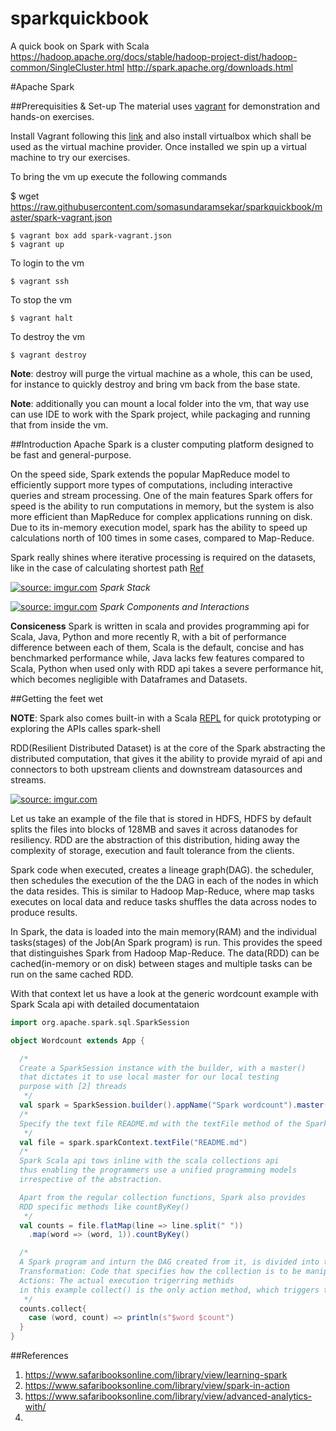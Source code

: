 # sparkquickbook
A quick book on Spark with Scala
https://hadoop.apache.org/docs/stable/hadoop-project-dist/hadoop-common/SingleCluster.html
http://spark.apache.org/downloads.html

#Apache Spark

##Prerequisities & Set-up
The material uses [vagrant](https://www.vagrantup.com/) for demonstration and hands-on exercises.

Install Vagrant following this [link](https://www.vagrantup.com/docs/installation/) and also install virtualbox which shall be used as the virtual machine provider. Once installed we spin up a virtual machine to try our exercises.

To bring the vm up execute the following commands

$ wget https://raw.githubusercontent.com/somasundaramsekar/sparkquickbook/master/spark-vagrant.json


    $ vagrant box add spark-vagrant.json
    $ vagrant up

To login to the vm

    $ vagrant ssh

To stop the vm

    $ vagrant halt

To destroy the vm

    $ vagrant destroy

**Note**: destroy will purge the virtual machine as a whole, this can be used, for instance to quickly destroy and bring vm back from the base state.

**Note**: additionally you can mount a local folder into the vm, that way use can use IDE to work with the Spark project, while packaging and running that from inside the vm.

##Introduction
Apache Spark is a cluster computing platform designed to be fast and general-purpose.

On the speed side, Spark extends the popular MapReduce model to efficiently support more types of computations, including interactive queries and stream processing.  One of the main features Spark offers for speed is the ability to run computations in memory, but the system is also more efficient than MapReduce for complex applications running on disk. Due to its in-memory execution model, spark has the ability to speed up calculations north of 100 times in some cases, compared to Map-Reduce.

Spark really shines where iterative processing is required on the datasets, like in the case of calculating shortest path  [Ref](http://www.cse.psu.edu/~huv101/papers/sbgv_2007_icpads.pdf)

<a href="http://imgur.com/NCO1fzI"><img src="http://i.imgur.com/NCO1fzI.png" title="source: imgur.com" /></a>
*Spark Stack*

<a href="http://imgur.com/w9m5fSa"><img src="http://i.imgur.com/w9m5fSa.jpg" title="source: imgur.com" /></a>
*Spark Components and Interactions*

**Consiceness**
Spark is written in scala and provides programming api for Scala, Java, Python and more recently R, with a bit of performance difference between each of them, Scala is the default, concise and has benchmarked performance while, Java lacks few features compared to Scala, Python when used only with RDD api takes a severe performance hit, which becomes negligible with Dataframes and Datasets.

##Getting the feet wet

**NOTE**: Spark also comes built-in with a Scala [REPL](https://en.wikipedia.org/wiki/Read%E2%80%93eval%E2%80%93print_loop) for quick prototyping or exploring the APIs calles spark-shell



RDD(Resilient Distributed Dataset) is at the core of the Spark abstracting the distributed computation, that gives it the ability to provide myraid of api and connectors to both upstream  clients and downstream datasources and streams.

<a href="http://imgur.com/YGGNKzR"><img src="http://i.imgur.com/YGGNKzR.jpg" title="source: imgur.com" /></a>

Let us take an example of the file that is stored in HDFS, HDFS by default splits the files into blocks of 128MB and saves it across datanodes for resiliency. RDD are the abstraction of this distribution, hiding away the complexity of storage, execution and fault tolerance from the clients.

Spark code when executed, creates a lineage graph(DAG). the scheduler, then schedules the execution of the the DAG in each of the nodes in which the data resides. This is similar to Hadoop Map-Reduce, where map tasks executes on local data and reduce tasks shuffles the data across nodes to produce results.

In Spark, the data is loaded into the main memory(RAM) and the individual tasks(stages) of the Job(An Spark program) is run. This provides the speed that distinguishes Spark from Hadoop Map-Reduce. The data(RDD) can be cached(in-memory or on disk) between stages and multiple tasks can be run on the same cached RDD.

With that context let us have a look at the generic wordcount example with Spark Scala api with detailed documentataion

```scala
import org.apache.spark.sql.SparkSession

object Wordcount extends App {

  /*
  Create a SparkSession instance with the builder, with a master()
  that dictates it to use local master for our local testing
  purpose with [2] threads
   */
  val spark = SparkSession.builder().appName("Spark wordcount").master("local[2]").getOrCreate()
  /*
  Specify the text file README.md with the textFile method of the SparkContext
   */
  val file = spark.sparkContext.textFile("README.md")
  /*
  Spark Scala api tows inline with the scala collections api
  thus enabling the programmers use a unified programming models
  irrespective of the abstraction.

  Apart from the regular collection functions, Spark also provides
  RDD specific methods like countByKey()
   */
  val counts = file.flatMap(line => line.split(" "))
    .map(word => (word, 1)).countByKey()

  /*
  A Spark program and inturn the DAG created from it, is divided into two categories
  Transformation: Code that specifies how the collection is to be manipulated
  Actions: The actual execution trigerring methids
  in this example collect() is the only action method, which triggers the execution of RDD DAG
   */
  counts.collect{
    case (word, count) => println(s"$word $count")
  }
}
```





##References

 1. https://www.safaribooksonline.com/library/view/learning-spark
 2. https://www.safaribooksonline.com/library/view/spark-in-action
 3. https://www.safaribooksonline.com/library/view/advanced-analytics-with/
 4.

